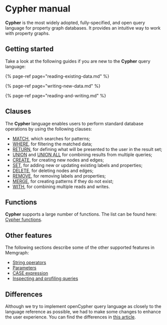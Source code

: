 # Cypher manual

**Cypher** is the most widely adopted, fully-specified, and open query language for property graph databases. It provides an intuitive way to work with property graphs.

## Getting started

Take a look at the following guides if you are new to the **Cypher** query language:

{% page-ref page="reading-existing-data.md" %}

{% page-ref page="writing-new-data.md" %}

{% page-ref page="reading-and-writing.md" %}

## Clauses

The **Cypher** language enables users to perform standard database operations by using the following clauses:

* [MATCH](clauses/match.md), which searches for patterns;
* [WHERE](clauses/where.md), for filtering the matched data;
* [RETURN](clauses/return.md), for defining what will be presented to the user in the result set;
* [UNION](clauses/union.md) and [UNION ALL](clauses/union.md) for combining results from multiple queries;
* [CREATE](clauses/create.md), for creating new nodes and edges;
* [SET](clauses/set.md), for adding new or updating existing labels and properties;
* [DELETE](clauses/delete.md), for deleting nodes and edges;
* [REMOVE](clauses/remove.md), for removing labels and properties;
* [MERGE](clauses/merge.md), for creating patterns if they do not exist;
* [WITH](clauses/with.md), for combining multiple reads and writes.

## Functions

**Cypher** supports a large number of functions. The list can be found here: [Cypher functions](functions.md).

## Other features

The following sections describe some of the other supported features in Memgraph:

* [String operators](other-features.md#string-operators)
* [Parameters](other-features.md#parameters)
* [CASE expression](other-features.md#case)
* [Inspecting and profiling queries](other-features.md#inspecting-and-profiling)

## Differences

Although we try to implement openCypher query language as closely to the language reference as possible, we had to make some changes to enhance the user experience. You can find the differences in [this article](differences.md).

